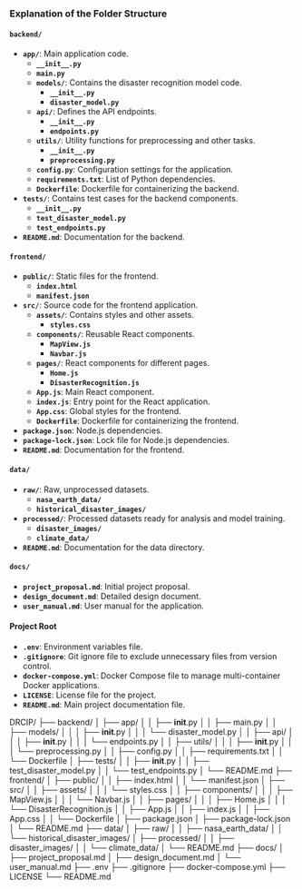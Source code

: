 ### Explanation of the Folder Structure

#### `backend/`
- **`app/`**: Main application code.
  - **`__init__.py`**
  - **`main.py`**
  - **`models/`**: Contains the disaster recognition model code.
    - **`__init__.py`**
    - **`disaster_model.py`**
  - **`api/`**: Defines the API endpoints.
    - **`__init__.py`**
    - **`endpoints.py`**
  - **`utils/`**: Utility functions for preprocessing and other tasks.
    - **`__init__.py`**
    - **`preprocessing.py`**
  - **`config.py`**: Configuration settings for the application.
  - **`requirements.txt`**: List of Python dependencies.
  - **`Dockerfile`**: Dockerfile for containerizing the backend.
- **`tests/`**: Contains test cases for the backend components.
  - **`__init__.py`**
  - **`test_disaster_model.py`**
  - **`test_endpoints.py`**
- **`README.md`**: Documentation for the backend.

#### `frontend/`
- **`public/`**: Static files for the frontend.
  - **`index.html`**
  - **`manifest.json`**
- **`src/`**: Source code for the frontend application.
  - **`assets/`**: Contains styles and other assets.
    - **`styles.css`**
  - **`components/`**: Reusable React components.
    - **`MapView.js`**
    - **`Navbar.js`**
  - **`pages/`**: React components for different pages.
    - **`Home.js`**
    - **`DisasterRecognition.js`**
  - **`App.js`**: Main React component.
  - **`index.js`**: Entry point for the React application.
  - **`App.css`**: Global styles for the frontend.
  - **`Dockerfile`**: Dockerfile for containerizing the frontend.
- **`package.json`**: Node.js dependencies.
- **`package-lock.json`**: Lock file for Node.js dependencies.
- **`README.md`**: Documentation for the frontend.

#### `data/`
- **`raw/`**: Raw, unprocessed datasets.
  - **`nasa_earth_data/`**
  - **`historical_disaster_images/`**
- **`processed/`**: Processed datasets ready for analysis and model training.
  - **`disaster_images/`**
  - **`climate_data/`**
- **`README.md`**: Documentation for the data directory.

#### `docs/`
- **`project_proposal.md`**: Initial project proposal.
- **`design_document.md`**: Detailed design document.
- **`user_manual.md`**: User manual for the application.

#### Project Root
- **`.env`**: Environment variables file.
- **`.gitignore`**: Git ignore file to exclude unnecessary files from version control.
- **`docker-compose.yml`**: Docker Compose file to manage multi-container Docker applications.
- **`LICENSE`**: License file for the project.
- **`README.md`**: Main project documentation file.



DRCIP/
├── backend/
│   ├── app/
│   │   ├── __init__.py
│   │   ├── main.py
│   │   ├── models/
│   │   │   ├── __init__.py
│   │   │   └── disaster_model.py
│   │   ├── api/
│   │   │   ├── __init__.py
│   │   │   └── endpoints.py
│   │   ├── utils/
│   │   │   ├── __init__.py
│   │   │   └── preprocessing.py
│   │   ├── config.py
│   │   ├── requirements.txt
│   │   └── Dockerfile
│   ├── tests/
│   │   ├── __init__.py
│   │   ├── test_disaster_model.py
│   │   └── test_endpoints.py
│   └── README.md
├── frontend/
│   ├── public/
│   │   ├── index.html
│   │   └── manifest.json
│   ├── src/
│   │   ├── assets/
│   │   │   └── styles.css
│   │   ├── components/
│   │   │   ├── MapView.js
│   │   │   └── Navbar.js
│   │   ├── pages/
│   │   │   ├── Home.js
│   │   │   └── DisasterRecognition.js
│   │   ├── App.js
│   │   ├── index.js
│   │   ├── App.css
│   │   └── Dockerfile
│   ├── package.json
│   ├── package-lock.json
│   └── README.md
├── data/
│   ├── raw/
│   │   ├── nasa_earth_data/
│   │   └── historical_disaster_images/
│   ├── processed/
│   │   ├── disaster_images/
│   │   └── climate_data/
│   └── README.md
├── docs/
│   ├── project_proposal.md
│   ├── design_document.md
│   └── user_manual.md
├── .env
├── .gitignore
├── docker-compose.yml
├── LICENSE
└── README.md
